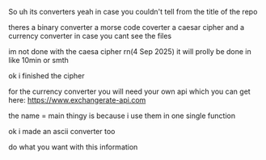 So uh its converters yeah in case you couldn't tell from the title of the repo 

theres a binary converter a morse code coverter a caesar cipher and a currency converter in case you cant see the files

im not done with the caesa cipher rn(4 Sep 2025) it will prolly be done in like 10min or smth

ok i finished the cipher

for the currency converter you will need your own api which you can get here: https://www.exchangerate-api.com 

the name = main thingy is because i use them in one single function

ok i made an ascii converter too

do what you want with this information
